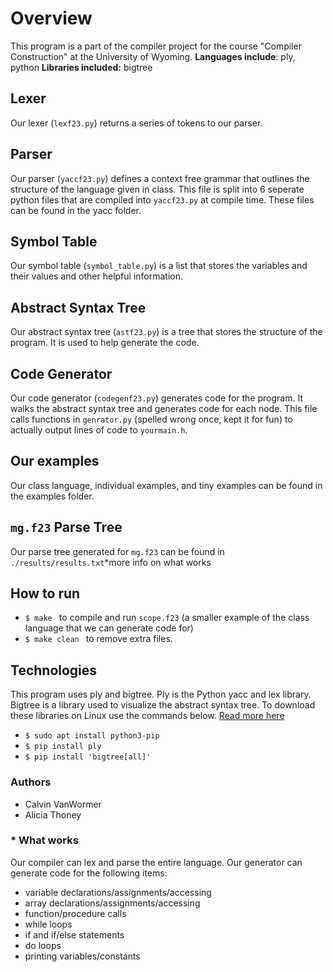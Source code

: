 # Overview
This program is a part of the compiler project for the course "Compiler Construction" at the University of Wyoming. **Languages include**: ply, python **Libraries included:** bigtree

## Lexer
Our lexer (`lexf23.py`) returns a series of tokens to our parser.

## Parser
Our parser (`yaccf23.py`) defines a context free grammar that outlines the structure of the language given in class. This file is split into 6 seperate python files that are compiled into `yaccf23.py` at compile time. These files can be found in the yacc folder.

## Symbol Table
Our symbol table (`symbol_table.py`) is a list that stores the variables and their values and other helpful information.

## Abstract Syntax Tree
Our abstract syntax tree (`astf23.py`) is a tree that stores the structure of the program. It is used to help generate the code.

## Code Generator
Our code generator (`codegenf23.py`) generates code for the program. It walks the abstract syntax tree and generates code for each node. This file calls functions in `genrator.py` (spelled wrong once, kept it for fun) to actually output lines of code to `yourmain.h`.

## Our examples
Our class language, individual examples, and tiny examples can be found in the examples folder.

## `mg.f23` Parse Tree
Our parse tree generated for `mg.f23` can be found in `./results/results.txt`*more info on what works

## How to run
- `$ make ` to compile and run `scope.f23` (a smaller example of the class language that we can generate code for)
- `$ make clean ` to remove extra files.

## Technologies
This program uses ply and bigtree. Ply is the Python yacc and lex library. Bigtree is a library used to visualize the abstract syntax tree. To download these libraries on Linux use the commands below. [Read more here](https://www.geeksforgeeks.org/flex-fast-lexical-analyzer-generator/)
- `$ sudo apt install python3-pip`
- `$ pip install ply`
- `$ pip install 'bigtree[all]'`

### Authors
- Calvin VanWormer
- Alicia Thoney

### * What works
Our compiler can lex and parse the entire language. Our generator can generate code for the following items:
- variable declarations/assignments/accessing
- array declarations/assignments/accessing
- function/procedure calls
- while loops
- if and if/else statements
- do loops
- printing variables/constants